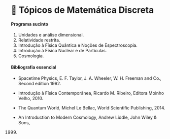 # 📘 Tópicos de Matemática Discreta

#### Programa sucinto

1. Unidades e análise dimensional.
2. Relatividade restrita.
3. Introdução à Física Quântica e Noções de Espectroscopia.
4. Introdução à Física Nuclear e de Partículas.
5. Cosmologia.

#### Bibliografia essencial

- Spacetime Physics, E. F. Taylor, J. A. Wheeler, W. H. Freeman and Co.,
Second edition 1992.

- Introdução à Física Contemporânea, Ricardo M. Ribeiro, Editora Moinho
Velho, 2010.

- The Quantum World, Michel Le Bellac, World Scientific Publishing, 2014.

- An Introduction to Modern Cosmology, Andrew Liddle, John Wiley & Sons,
1999.
